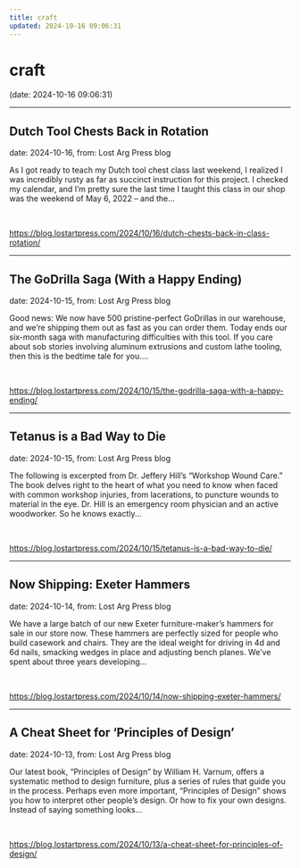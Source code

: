 ```yaml
---
title: craft
updated: 2024-10-16 09:06:31
---
```


# craft

(date: 2024-10-16 09:06:31)

---

## Dutch Tool Chests Back in Rotation

date: 2024-10-16, from: Lost Arg Press blog

As I got ready to teach my Dutch tool chest class last weekend, I realized I was incredibly rusty as far as succinct instruction for this project. I checked my calendar, and I&#8217;m pretty sure the last time I taught this class in our shop was the weekend of May 6, 2022 – and the... 

<br> 

<https://blog.lostartpress.com/2024/10/16/dutch-chests-back-in-class-rotation/>

---

## The GoDrilla Saga (With a Happy Ending)

date: 2024-10-15, from: Lost Arg Press blog

Good news: We now have 500 pristine-perfect GoDrillas in our warehouse, and we’re shipping them out as fast as you can order them. Today ends our six-month saga with manufacturing difficulties with this tool. If you care about sob stories involving aluminum extrusions and custom lathe tooling, then this is the bedtime tale for you.... 

<br> 

<https://blog.lostartpress.com/2024/10/15/the-godrilla-saga-with-a-happy-ending/>

---

## Tetanus is a Bad Way to Die

date: 2024-10-15, from: Lost Arg Press blog

The following is excerpted from Dr. Jeffery Hill’s “Workshop Wound Care.” The book delves right to the heart of what you need to know when faced with common workshop injuries, from lacerations, to puncture wounds to material in the eye. Dr. Hill is an emergency room physician and an active woodworker. So he knows exactly... 

<br> 

<https://blog.lostartpress.com/2024/10/15/tetanus-is-a-bad-way-to-die/>

---

## Now Shipping: Exeter Hammers

date: 2024-10-14, from: Lost Arg Press blog

We have a large batch of our new Exeter furniture-maker’s hammers for sale in our store now. These hammers are perfectly sized for people who build casework and chairs. They are the ideal weight for driving in 4d and 6d nails, smacking wedges in place and adjusting bench planes. We’ve spent about three years developing... 

<br> 

<https://blog.lostartpress.com/2024/10/14/now-shipping-exeter-hammers/>

---

## A Cheat Sheet for ‘Principles of Design’

date: 2024-10-13, from: Lost Arg Press blog

Our latest book, “Principles of Design” by William H. Varnum, offers a systematic method to design furniture, plus a series of rules that guide you in the process. Perhaps even more important, “Principles of Design” shows you how to interpret other people’s design. Or how to fix your own designs. Instead of saying something looks... 

<br> 

<https://blog.lostartpress.com/2024/10/13/a-cheat-sheet-for-principles-of-design/>

